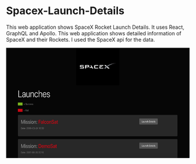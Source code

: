 # Spacex-Launch-Details
This web application shows SpaceX Rocket Launch Details. It uses React, GraphQL and Apollo. This web application shows detailed information of SpaceX and their Rockets. I used the SpaceX api for the data.

<img src="client/screenshots/SpaceX1.png" width=500 height=300 />